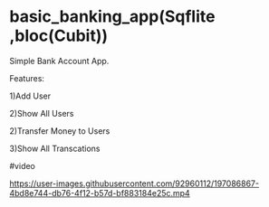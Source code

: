 # basic_banking_app(Sqflite ,bloc(Cubit))

Simple Bank Account App.

Features:

1)Add User

2)Show All Users

2)Transfer Money to Users

3)Show All Transcations

#video





https://user-images.githubusercontent.com/92960112/197086867-4bd8e744-db76-4f12-b57d-bf883184e25c.mp4

